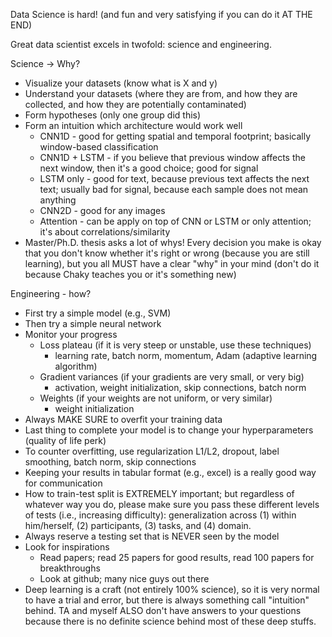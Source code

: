 Data Science is hard! (and fun and very satisfying if you can do it AT THE END)

Great data scientist excels in twofold: science and engineering.

Science -> Why?
- Visualize your datasets (know what is X and y)
- Understand your datasets (where they are from, and how they are collected, and how they are potentially contaminated)
- Form hypotheses (only one group did this)
- Form an intuition which architecture would work well
  - CNN1D - good for getting spatial and temporal footprint; basically window-based classification
  - CNN1D + LSTM - if you believe that previous window affects the next window, then it's a good choice; good for signal
  - LSTM only - good for text, because previous text affects the next text; usually bad for signal, because each sample does not mean anything
  - CNN2D - good for any images
  - Attention - can be apply on top of CNN or LSTM or only attention; it's about correlations/similarity
- Master/Ph.D. thesis asks a lot of whys!  Every decision you make is okay that you don't know whether it's right or wrong (because you are still learning), but you all MUST have a clear "why" in your mind (don't do it because Chaky teaches you or it's something new)

Engineering - how?
- First try a simple model (e.g., SVM)
- Then try a simple neural network
- Monitor your progress
  - Loss plateau (if it is very steep or unstable, use these techniques)
    - learning rate, batch norm, momentum, Adam (adaptive learning algorithm)
  - Gradient variances (if your gradients are very small, or very big)
    - activation, weight initialization, skip connections, batch norm
  - Weights (if your weights are not uniform, or very similar)
    - weight initialization 
- Always MAKE SURE to overfit your training data
- Last thing to complete your model is to change your hyperparameters (quality of life perk)
- To counter overfitting, use regularization L1/L2, dropout, label smoothing, batch norm, skip connections     
- Keeping your results in tabular format (e.g., excel) is a really good way for communication
- How to train-test split is EXTREMELY important; but regardless of whatever way you do, please make sure you pass these different levels of tests (i.e., increasing difficulty): generalization across (1) within him/herself, (2) participants, (3) tasks, and (4) domain.
- Always reserve a testing set that is NEVER seen by the model
- Look for inspirations
  - Read papers; read 25 papers for good results, read 100 papers for breakthroughs
  - Look at github; many nice guys out there
- Deep learning is a craft (not entirely 100% science), so it is very normal to have a trial and error, but there is always something call "intuition" behind.  TA and myself ALSO don't have answers to your questions because there is no definite science behind most of these deep stuffs.
